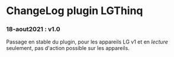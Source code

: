 # ChangeLog plugin LGThinq

### 18-aout2021 : v1.0
Passage en stable du plugin, pour les appareils LG v1 et en _lecture_ seulement, pas d'action possible sur les appareils.
